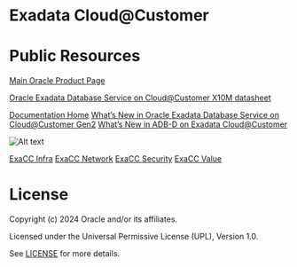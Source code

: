 # Exadata Cloud@Customer

# Public Resources

[Main Oracle Product Page](https://www.oracle.com/uk/engineered-systems/exadata/cloud-at-customer/)

[Oracle Exadata Database Service on Cloud@Customer X10M datasheet](https://www.oracle.com/a/ocom/docs/engineered-systems/exadata/exadb-cc-x10m-ds.pdf)

[Documentation Home](https://docs.oracle.com/en/engineered-systems/exadata-cloud-at-customer/)
[What’s New in Oracle Exadata Database Service on Cloud@Customer Gen2](https://docs.oracle.com/en-us/iaas/exadata/doc/ecc-whats-new-in-exadata-cloud-at-customer-gen2.html)
[What’s New in ADB-D on Exadata Cloud@Customer](https://docs.oracle.com/en-us/iaas/exadata/doc/adb-okv-integration.html)

![Alt text](/relative/path/to/Specialistdivider1small.jpg?raw=true "Subsections")

[ExaCC Infra](https://github.com/oracle-devrel/technology-engineering/tree/main/data-platform/exadata-cloud-at-customer/exacc-infra)
[ExaCC Network](https://github.com/oracle-devrel/technology-engineering/tree/main/data-platform/exadata-cloud-at-customer/exacc-network)
[ExaCC Security](https://github.com/oracle-devrel/technology-engineering/tree/main/data-platform/exadata-cloud-at-customer/exacc-security)
[ExaCC Value](https://github.com/oracle-devrel/technology-engineering/tree/main/data-platform/exadata-cloud-at-customer/exacc-value)

# License

Copyright (c) 2024 Oracle and/or its affiliates.

Licensed under the Universal Permissive License (UPL), Version 1.0.

See [LICENSE](https://github.com/oracle-devrel/technology-engineering/blob/main/LICENSE) for more details.
